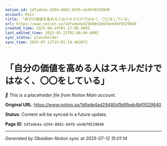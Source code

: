 ```yaml
---
notion_id: 1dfade4a-d294-80d1-b6fb-eb4bf0529840
account: Main
title: 「自分の価値を高める人はスキルだけではなく、〇〇をしている」
url: https://www.notion.so/1dfade4ad29480d1b6fbeb4bf0529840
created_time: 2025-04-24T01:17:00.000Z
last_edited_time: 2025-05-23T01:06:00.000Z
sync_status: placeholder
sync_time: 2025-07-12T15:01:14.963072
---
```


# 「自分の価値を高める人はスキルだけではなく、〇〇をしている」

*🔄 This is a placeholder file from Notion Main account.*

**Original URL**: https://www.notion.so/1dfade4ad29480d1b6fbeb4bf0529840

**Status**: Content will be synced in a future update.

**Page ID**: `1dfade4a-d294-80d1-b6fb-eb4bf0529840`

---

*Generated by Obsidian-Notion sync at 2025-07-12 15:01:14*
